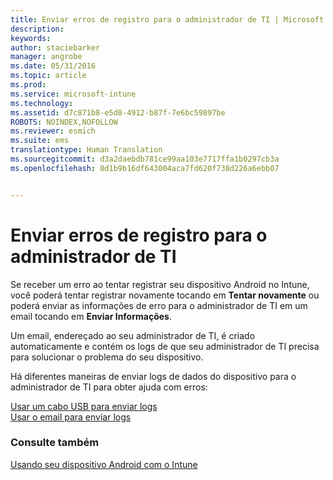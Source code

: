 ```yaml
---
title: Enviar erros de registro para o administrador de TI | Microsoft Intune
description: 
keywords: 
author: staciebarker
manager: angrobe
ms.date: 05/31/2016
ms.topic: article
ms.prod: 
ms.service: microsoft-intune
ms.technology: 
ms.assetid: d7c871b8-e5d8-4912-b87f-7e6bc59897be
ROBOTS: NOINDEX,NOFOLLOW
ms.reviewer: esmich
ms.suite: ems
translationtype: Human Translation
ms.sourcegitcommit: d3a2daebdb781ce99aa103e7717ffa1b0297cb3a
ms.openlocfilehash: 0d1b9b16df643004aca7fd620f738d226a6ebb07


---
```



# Enviar erros de registro para o administrador de TI

Se receber um erro ao tentar registrar seu dispositivo Android no Intune, você poderá tentar registrar novamente tocando em **Tentar novamente** ou poderá enviar as informações de erro para o administrador de TI em um email tocando em **Enviar Informações**.

Um email, endereçado ao seu administrador de TI, é criado automaticamente e contém os logs de que seu administrador de TI precisa para solucionar o problema do seu dispositivo.

Há diferentes maneiras de enviar logs de dados do dispositivo para o administrador de TI para obter ajuda com erros:

[Usar um cabo USB para enviar logs](send-diagnostic-data-logs-to-your-it-administrator-using-a-usb-cable-android.md)</br>
[Usar o email para enviar logs](send-diagnostic-data-logs-to-your-it-administrator-using-email-android.md)

### Consulte também
[Usando seu dispositivo Android com o Intune](using-your-android-device-with-intune.md)



<!--HONumber=Aug16_HO4-->


